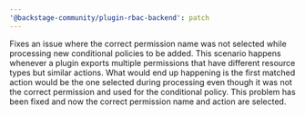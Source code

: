 ```yaml
---
'@backstage-community/plugin-rbac-backend': patch
---
```


Fixes an issue where the correct permission name was not selected while processing new conditional policies to be added. This scenario happens whenever a plugin exports multiple permissions that have different resource types but similar actions. What would end up happening is the first matched action would be the one selected during processing even though it was not the correct permission and used for the conditional policy. This problem has been fixed and now the correct permission name and action are selected.

